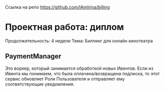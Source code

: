 Ссылка на репо https://github.com/IAmIrina/billing

# Проектная работа: диплом

Продолжительность: 4 недели
Тема: Биллинг для онлайн кинотеатра

## PaymentManager

Это воркер, который занимается обработкой новых Ивентов. Если из Ивента мы понимаем, что была оплачена/возвращена подписка,
то этот сервис обновляет Роли Пользователя и отправляет ему соответствующие уведомления.
